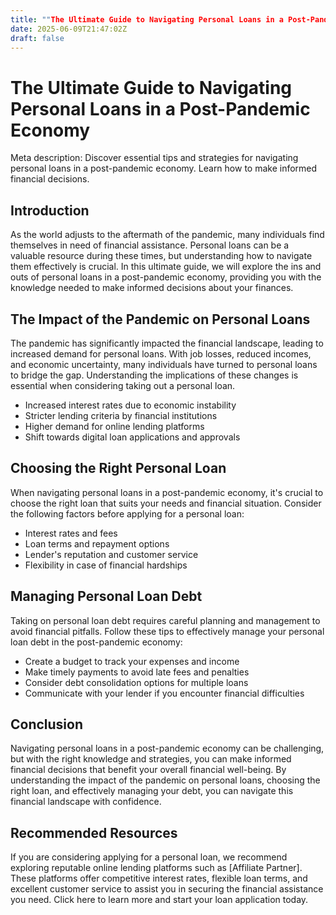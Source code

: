 ```yaml
---
title: ""The Ultimate Guide to Navigating Personal Loans in a Post-Pandemic Economy""
date: 2025-06-09T21:47:02Z
draft: false
---
```


# The Ultimate Guide to Navigating Personal Loans in a Post-Pandemic Economy

Meta description: Discover essential tips and strategies for navigating personal loans in a post-pandemic economy. Learn how to make informed financial decisions.

## Introduction

As the world adjusts to the aftermath of the pandemic, many individuals find themselves in need of financial assistance. Personal loans can be a valuable resource during these times, but understanding how to navigate them effectively is crucial. In this ultimate guide, we will explore the ins and outs of personal loans in a post-pandemic economy, providing you with the knowledge needed to make informed decisions about your finances.

## The Impact of the Pandemic on Personal Loans

The pandemic has significantly impacted the financial landscape, leading to increased demand for personal loans. With job losses, reduced incomes, and economic uncertainty, many individuals have turned to personal loans to bridge the gap. Understanding the implications of these changes is essential when considering taking out a personal loan.

- Increased interest rates due to economic instability
- Stricter lending criteria by financial institutions
- Higher demand for online lending platforms
- Shift towards digital loan applications and approvals

## Choosing the Right Personal Loan

When navigating personal loans in a post-pandemic economy, it's crucial to choose the right loan that suits your needs and financial situation. Consider the following factors before applying for a personal loan:

- Interest rates and fees
- Loan terms and repayment options
- Lender's reputation and customer service
- Flexibility in case of financial hardships

## Managing Personal Loan Debt

Taking on personal loan debt requires careful planning and management to avoid financial pitfalls. Follow these tips to effectively manage your personal loan debt in the post-pandemic economy:

- Create a budget to track your expenses and income
- Make timely payments to avoid late fees and penalties
- Consider debt consolidation options for multiple loans
- Communicate with your lender if you encounter financial difficulties

## Conclusion

Navigating personal loans in a post-pandemic economy can be challenging, but with the right knowledge and strategies, you can make informed financial decisions that benefit your overall financial well-being. By understanding the impact of the pandemic on personal loans, choosing the right loan, and effectively managing your debt, you can navigate this financial landscape with confidence.

## Recommended Resources

If you are considering applying for a personal loan, we recommend exploring reputable online lending platforms such as [Affiliate Partner]. These platforms offer competitive interest rates, flexible loan terms, and excellent customer service to assist you in securing the financial assistance you need. Click here to learn more and start your loan application today.